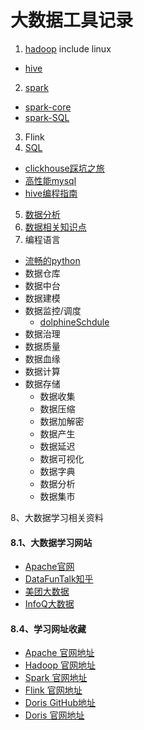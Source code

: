 #  大数据工具记录
1. [hadoop](https://github.com/lingithublearn/bigdata-tools/blob/main/hadoop.md) include linux
  - [hive](https://github.com/lingithublearn/bigdata-tools/blob/main/hadoop/hive.md)
2. [spark](https://github.com/lingithublearn/bigdata-tools/blob/main/spark.md)
 - [spark-core](https://github.com/lingithublearn/bigdata-tools/blob/main/spark/spark-core.md)
 - [spark-SQL](https://github.com/lingithublearn/bigdata-tools/blob/main/spark/spark-SQL.md)
3. Flink
4. [SQL](https://github.com/lingithublearn/bigdata-tools/blob/main/SQL.md)
  - [clickhouse踩坑之旅](https://github.com/lingithublearn/bigdata-tools/blob/main/SQL/clickhouse%E8%B8%A9%E5%9D%91%E4%B9%8B%E6%97%85.md)
  - [高性能mysql](https://github.com/lingithublearn/bigdata-tools/blob/main/SQL/%E9%AB%98%E6%80%A7%E8%83%BDmysql.md)
  - [hive编程指南](https://github.com/lingithublearn/bigdata-tools/blob/main/SQL/hive%E7%BC%96%E7%A8%8B%E6%8C%87%E5%8D%97.md)
5. [数据分析](https://github.com/lingithublearn/bigdata-tools/blob/main/%E6%95%B0%E6%8D%AE%E5%88%86%E6%9E%90/%E6%95%B0%E7%90%86%E7%BB%9F%E8%AE%A1.md)
6. [数据相关知识点](https://github.com/lingithublearn/bigdata-tools/blob/main/%E6%95%B0%E6%8D%AE%E5%88%86%E6%9E%90/data.md)
7. 编程语言
  - [流畅的python](https://github.com/lingithublearn/bigdata-tools/blob/main/%E8%AF%AD%E8%A8%80/%E6%B5%81%E7%95%85%E7%9A%84python.md)  
 - 数据仓库
 - 数据中台
 - 数据建模
 - 数据监控/调度
   - [dolphineSchdule](https://github.com/lingithublearn/bigdata-tools/blob/main/%E6%95%B0%E6%8D%AE%E7%AE%A1%E7%90%86%E7%B3%BB%E7%BB%9F/DolphinScheduler.md)
 - 数据治理
 - 数据质量
 - 数据血缘
 - 数据计算
 - 数据存储
    - 数据收集
    - 数据压缩
    - 数据加解密
    - 数据产生
    - 数据延迟
    - 数据可视化
    - 数据字典
    - 数据分析
    - 数据集市

 8、大数据学习相关资料
####  8.1、大数据学习网站
 * [Apache官网](http://www.apache.org/)
 * [DataFunTalk知乎](https://www.zhihu.com/org/datafuntalk/posts)
 * [美团大数据](https://tech.meituan.com/tags/%E5%A4%A7%E6%95%B0%E6%8D%AE.html)
 * [InfoQ大数据](https://www.infoq.cn/topic/bigdata)

#### 8.4、学习网址收藏
* [Apache 官网地址](https://www.apache.org/)
* [Hadoop 官网地址](http://hadoop.apache.org/)
* [Spark 官网地址](http://spark.apache.org/)
* [Flink 官网地址](http://flink.apache.org/)
* [Doris GitHub地址](https://github.com/apache/incubator-doris/wiki)
* [Doris 官网地址](http://doris.apache.org/master/zh-CN/)

